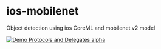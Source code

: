 # ios-mobilenet
Object detection using ios CoreML and mobilenet v2 model

[![Demo Protocols and Delegates alpha](https://j.gifs.com/p8D4vp.gif)](https://youtu.be/qcTe1rtkD24)


